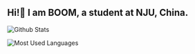 ## Hi!👋 I am BOOM, a student at NJU, China.

<!--
**BBOOMMM/BBOOMMM** is a ✨ _special_ ✨ repository because its `README.md` (this file) appears on your GitHub profile.

Here are some ideas to get you started:

- 🔭 I’m currently working on ...
- 🌱 I’m currently learning ...
- 👯 I’m looking to collaborate on ...
- 🤔 I’m looking for help with ...
- 💬 Ask me about ...
- 📫 How to reach me: ...
- 😄 Pronouns: ...
- ⚡ Fun fact: ...
-->


![Github Stats](https://github-readme-stats.vercel.app/api?username=BBOOMMM&show_icons=true&theme=dark&count_private=true)

![Most Used Languages](https://github-readme-stats.vercel.app/api/top-langs/?username=BBOOMMM&theme=dark&layout=compact)
